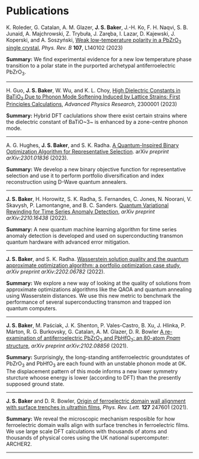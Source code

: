 # Publications

K. Roleder, G. Catalan, A. M. Glazer, **J. S. Baker**, J.-H. Ko, F. H. Naqvi, S. B. Junaid, A. Majchrowski, Z. Trybuła, J. Zaręba, I. Lazar, D. Kajewski, J. Koperski, and A. Soszyński, [Weak low-temperature polarity in a PbZrO<sub>3</sub> single crystal](https://doi.org/10.1103/PhysRevB.107.L140102), *Phys. Rev. B* **107**, L140102 (2023)

**Summary:** We find experimental evidence for a new low temperature phase transition to a polar state in the purported archetypal antiferroelectric PbZrO<sub>3</sub>.

-----

H. Guo, **J. S. Baker**, W. Wu, and K. L. Choy, [High Dielectric Constants in BaTiO<sub>3</sub> Due to Phonon Mode Softening Induced by Lattice Strains: First Principles Calculations](https://doi.org/10.1002/apxr.202300001), *Advanced Physics Research*, 2300001 (2023)

**Summary:** Hybrid DFT caclulations show there exist certain strains where the dielectric constant of BaTiO~3~ is enhanced by a zone-centre phonon mode.

-----

A. G. Hughes, **J. S. Baker**, and S. K. Radha. [A Quantum-Inspired Binary Optimization Algorithm for Representative Selection](https://arxiv.org/abs/2301.01836). arXiv *preprint arXiv:2301.01836* (2023).

**Summary:** We develop a new binary objective function for representative selection and use it to perform portfolio diversification and index reconstruction using D-Wave quantum annealers. 

-----

**J. S. Baker**, H. Horowitz, S. K. Radha, S. Fernandes, C. Jones, N. Noorani, V. Skavysh, P. Lamontangne, and B. C. Sanders. [Quantum Variational Rewinding for Time Series Anomaly Detection](https://doi.org/10.48550/arXiv.2210.16438), *arXiv preprint arXiv:2210.16438* (2022).

**Summary:** A new quantum machine learning algorithm for time series anomaly detection is developed and used on superconducting transmon quantum hardware with advanced error mitigation.

-----

**J. S. Baker**, and S. K. Radha. [Wasserstein solution quality and the quantum approximate optimization algorithm: a portfolio optimization case study](https://doi.org/10.48550/arXiv.2202.06782), *arXiv preprint arXiv:2202.06782* (2022).

**Summary:** We explore a new way of looking at the quality of solutions from approximate optimizations algorithms like the QAOA and quantum annealing using Wasserstein distances. We use this new metric to benchmark the performance of several superconducting transmon and trapped ion quantum computers.

-----

**J. S. Baker**, M. Paściak, J. K. Shenton, P. Vales-Castro, B. Xu, J. Hlinka, P. Márton, R. G. Burkovsky, G. Catalan, A. M. Glazer, D. R. Bowler [A re-examination of antiferroelectric PbZrO<sub>3</sub> and PbHfO<sub>3</sub>: an 80-atom *Pnam* structure](https://doi.org/10.48550/arXiv.2102.08856), *arXiv preprint arXiv:2102.08856* (2021).

**Summary:** Surprisingly, the long-standing  antiferroelectric groundstates of PbZrO<sub>3</sub> and PbHfO<sub>3</sub> are each found with an unstable phonon mode at 0K. The displacement pattern of this mode informs a new lower symmetry sturcture whoose energy is lower (according to DFT) than the presently supposed ground state.

-----

**J. S. Baker** and D. R. Bowler, [Origin of ferroelectric domain wall alignment with surface trenches in ultrathin films](https://doi.org/10.1103/PhysRevLett.127.247601), *Phys. Rev. Lett.* **127** 247601 (2021).

**Summary:** We reveal the microscopic mechanism resposible for how ferroelectric domain walls align with surface trenches in ferroelectric films. We use large scale DFT calculations with thousands of atoms and thousands of physical cores using the UK national supercomputer: ARCHER2.

-----
